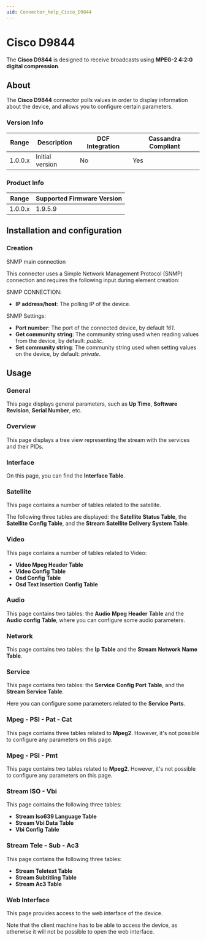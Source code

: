 ```yaml
---
uid: Connector_help_Cisco_D9844
---
```


# Cisco D9844

The **Cisco D9844** is designed to receive broadcasts using **MPEG-2 4:2:0 digital compression**.

## About

The **Cisco D9844** connector polls values in order to display information about the device, and allows you to configure certain parameters.

### Version Info

| Range | Description | DCF Integration | Cassandra Compliant |
|------------------|-----------------|---------------------|-------------------------|
| 1.0.0.x          | Initial version | No                  | Yes                     |

### Product Info

| Range | Supported Firmware Version |
|------------------|-----------------------------|
| 1.0.0.x          | 1.9.5.9                     |

## Installation and configuration

### Creation

SNMP main connection

This connector uses a Simple Network Management Protocol (SNMP) connection and requires the following input during element creation:

SNMP CONNECTION:

- **IP address/host**: The polling IP of the device.

SNMP Settings:

- **Port number**: The port of the connected device, by default *161*.
- **Get community string**: The community string used when reading values from the device, by default: *public*.
- **Set community string**: The community string used when setting values on the device, by default: *private*.

## Usage

### General

This page displays general parameters, such as **Up Time**, **Software Revision**, **Serial Number**, etc.

### Overview

This page displays a tree view representing the stream with the services and their PIDs.

### Interface

On this page, you can find the **Interface Table**.

### Satellite

This page contains a number of tables related to the satellite.

The following three tables are displayed: the **Satellite** **Status Table**, the **Satellite** **Config Table**, and the **Stream** **Satellite** **Delivery System Table**.

### Video

This page contains a number of tables related to Video:

- **Video Mpeg Header Table**
- **Video Config** **Table**
- **Osd Config** **Table**
- **Osd Text Insertion Config Table**

### Audio

This page contains two tables: the **Audio** **Mpeg** **Header** **Table** and the **Audio** **config** **Table**, where you can configure some audio parameters.

### Network

This page contains two tables: the **Ip** **Table** and the **Stream** **Network** **Name** **Table**.

### Service

This page contains two tables: the **Service** **Config** **Port Table**, and the **Stream Service Table**.

Here you can configure some parameters related to the **Service** **Ports**.

### Mpeg - PSI - Pat - Cat

This page contains three tables related to **Mpeg2**. However, it's not possible to configure any parameters on this page.

### Mpeg - PSI - Pmt

This page contains two tables related to **Mpeg2**. However, it's not possible to configure any parameters on this page.

### Stream ISO - Vbi

This page contains the following three tables:

- **Stream Iso639 Language Table**
- **Stream Vbi Data** **Table**
- **Vbi Config** **Table**

### Stream Tele - Sub - Ac3

This page contains the following three tables:

- **Stream Teletext Table**
- **Stream Subtitling Table**
- **Stream Ac3 Table**

### Web Interface

This page provides access to the web interface of the device.

Note that the client machine has to be able to access the device, as otherwise it will not be possible to open the web interface.
